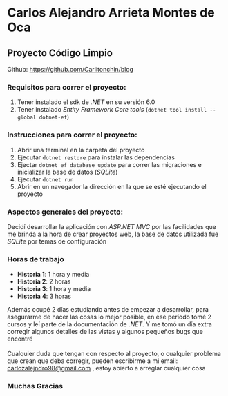 # Carlos Alejandro Arrieta Montes de Oca
## Proyecto Código Limpio
Github: https://github.com/Carlitonchin/blog
### Requisitos para correr el proyecto:
1. Tener instalado el sdk de *.NET* en su versión 6.0
2. Tener instalado *Entity Framework Core tools*  (`dotnet tool install --global dotnet-ef`)

### Instrucciones para correr el proyecto:
1. Abrir una terminal en la carpeta del proyecto
2. Ejecutar `dotnet restore` para instalar las dependencias
3. Ejectar `dotnet ef database update` para correr las migraciones e inicializar la base de datos (*SQLite*)
4. Ejecutar `dotnet run`
5. Abrir en un navegador la dirección en la que se esté ejecutando el proyecto

### Aspectos generales del proyecto:
Decidí desarrollar la aplicación con *ASP.NET MVC* por las facilidades que me brinda a la hora de crear proyectos web, la base de datos utilizada fue *SQLite* por temas de configuración

### Horas de trabajo
- **Historia 1**: 1 hora y media
- **Historia 2**: 2 horas
- **Historia 3**: 1 hora y media
- **Historia 4**: 3 horas

Además ocupé 2 días estudiando antes de empezar a desarrollar, para asegurarme de hacer las cosas lo mejor posible, en ese período tomé 2 cursos y leí parte de la documentación de *.NET*. Y me tomó un día extra corregir algunos detalles de las vistas y algunos pequeños bugs que encontré
\
\
Cualquier duda que tengan con respecto al proyecto, o cualquier problema que crean que deba corregir, pueden escribirme a mi email: carlozalejndro98@gmail.com , estoy abierto a arreglar cualquier cosa

### Muchas Gracias
